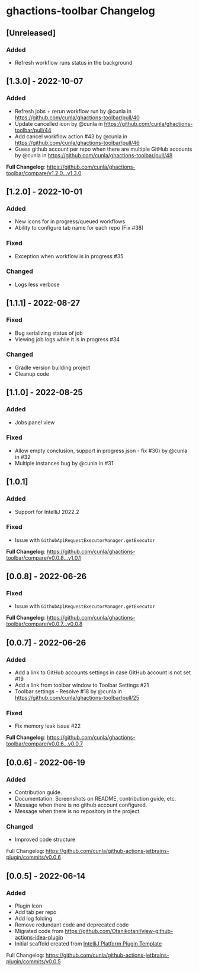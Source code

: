 <!-- Keep a Changelog guide -> https://keepachangelog.com -->

# ghactions-toolbar Changelog

## [Unreleased]
### Added
* Refresh workflow runs status in the background


## [1.3.0] - 2022-10-07
### Added
* Refresh jobs + rerun workflow run by @cunla in https://github.com/cunla/ghactions-toolbar/pull/40
* Update cancelled icon by @cunla in https://github.com/cunla/ghactions-toolbar/pull/44
* Add cancel workflow action #43 by @cunla in https://github.com/cunla/ghactions-toolbar/pull/46
* Guess github account per repo when there are multiple GitHub accounts by @cunla in https://github.com/cunla/ghactions-toolbar/pull/48

**Full Changelog**: https://github.com/cunla/ghactions-toolbar/compare/v1.2.0...v1.3.0

## [1.2.0] - 2022-10-01
### Added
- New icons for in progress/queued workflows
- Ability to configure tab name for each repo (Fix #38)
### Fixed
- Exception when workflow is in progress #35
### Changed
- Logs less verbose

## [1.1.1] - 2022-08-27
### Fixed
- Bug serializing status of job
- Viewing job logs while it is in progress #34
### Changed
- Gradle version building project
- Cleanup code

## [1.1.0] - 2022-08-25
### Added
- Jobs panel view

### Fixed
- Allow empty conclusion, support in progress json - fix #30) by @cunla in #32
- Multiple instances bug by @cunla in #31


## [1.0.1]
### Added
- Support for IntelliJ 2022.2
### Fixed
- Issue with `GithubApiRequestExecutorManager.getExecutor`
 
**Full Changelog**: https://github.com/cunla/ghactions-toolbar/compare/v0.0.8...v1.0.1


## [0.0.8] - 2022-06-26
### Fixed
- Issue with `GithubApiRequestExecutorManager.getExecutor`

**Full Changelog**: https://github.com/cunla/ghactions-toolbar/compare/v0.0.7...v0.0.8


## [0.0.7] - 2022-06-26
### Added
* Add a link to GitHub accounts settings in case GitHub account is not set #19
* Add a link from toolbar window to Toolbar Settings #21
* Toolbar settings - Resolve #18 by @cunla in https://github.com/cunla/ghactions-toolbar/pull/25

### Fixed
* Fix memory leak issue #22

**Full Changelog**: https://github.com/cunla/ghactions-toolbar/compare/v0.0.6...v0.0.7

## [0.0.6] - 2022-06-19
### Added
- Contribution guide.
- Documentation: Screenshots on README, contribution guide, etc.
- Message when there is no github account configured.
- Message when there is no repository in the project.

### Changed
- Improved code structure

Full Changelog: https://github.com/cunla/github-actions-jetbrains-plugin/commits/v0.0.6

## [0.0.5] - 2022-06-14
### Added
- Plugin Icon
- Add tab per repo
- Add log folding
- Remove redundant code and deprecated code
- Migrated code from https://github.com/Otanikotani/view-github-actions-idea-plugin
- Initial scaffold created from [IntelliJ Platform Plugin Template](https://github.com/JetBrains/intellij-platform-plugin-template)
  
Full Changelog: https://github.com/cunla/github-actions-jetbrains-plugin/commits/v0.0.5


<!--
## [Unreleased]
### Added
### Changed
### Deprecated
### Removed
### Fixed
### Security
-->